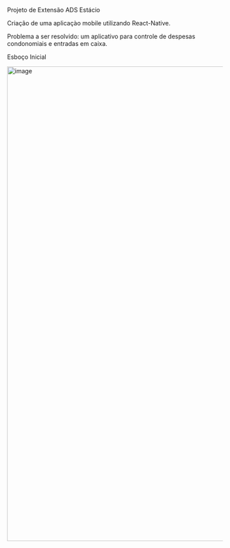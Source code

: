 Projeto de Extensão ADS Estácio

Criação de uma aplicaçào mobile utilizando React-Native.

Problema a ser resolvido: um aplicativo para controle de despesas condonomiais e entradas em caixa.


Esboço Inicial

<img width="2142" height="1110" alt="image" src="https://github.com/user-attachments/assets/0100263f-9f43-48b2-8058-93827a999acc" />

